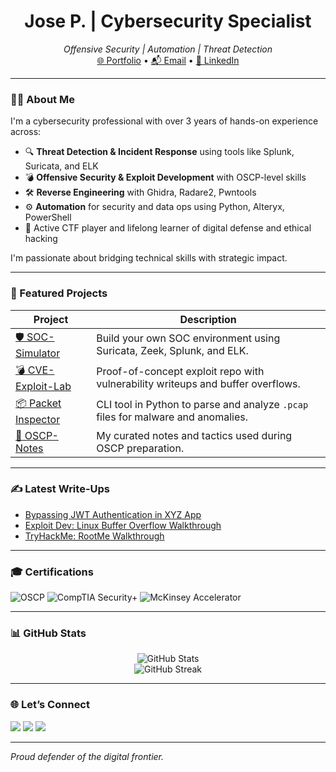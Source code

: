 
<h1 align="center">Jose P. | Cybersecurity Specialist</h1>
<p align="center">
  <em>Offensive Security | Automation | Threat Detection</em><br>
  <a href="https://yourportfolio.com">🌐 Portfolio</a> • 
  <a href="mailto:youremail@example.com">📬 Email</a> • 
  <a href="https://www.linkedin.com/in/yourprofile">🔗 LinkedIn</a>
</p>


---

### 👨‍💻 About Me

I'm a cybersecurity professional with over 3 years of hands-on experience across:

- 🔍 **Threat Detection & Incident Response** using tools like Splunk, Suricata, and ELK
- 💣 **Offensive Security & Exploit Development** with OSCP-level skills
- 🛠️ **Reverse Engineering** with Ghidra, Radare2, Pwntools
- ⚙️ **Automation** for security and data ops using Python, Alteryx, PowerShell
- 🧠 Active CTF player and lifelong learner of digital defense and ethical hacking

I'm passionate about bridging technical skills with strategic impact.

---

### 🚨 Featured Projects

| Project | Description |
|--------|-------------|
| [🛡️ SOC-Simulator](https://github.com/yourname/soc-simulator) | Build your own SOC environment using Suricata, Zeek, Splunk, and ELK. |
| [💣 CVE-Exploit-Lab](https://github.com/yourname/cve-lab) | Proof-of-concept exploit repo with vulnerability writeups and buffer overflows. |
| [📦 Packet Inspector](https://github.com/yourname/packet-inspector) | CLI tool in Python to parse and analyze `.pcap` files for malware and anomalies. |
| [🧠 OSCP-Notes](https://github.com/yourname/oscp-notes) | My curated notes and tactics used during OSCP preparation. |

---

### ✍️ Latest Write-Ups

- [Bypassing JWT Authentication in XYZ App](https://dev.to/yourname/...)
- [Exploit Dev: Linux Buffer Overflow Walkthrough](https://medium.com/...)
- [TryHackMe: RootMe Walkthrough](https://yourblog.com/thm-rootme)

---

### 🎓 Certifications

![OSCP](https://img.shields.io/badge/OSCP-Passed-informational?logo=offensive-security)
![CompTIA Security+](https://img.shields.io/badge/CompTIA_Security+-Certified-blue?logo=comptia)
![McKinsey Accelerator](https://img.shields.io/badge/McKinsey_Accelerator-Graduate-success)

---

### 📊 GitHub Stats

<p align="center">
  <img src="https://github-readme-stats.vercel.app/api?username=yourgithubusername&show_icons=true&theme=tokyonight" alt="GitHub Stats" />
  <br>
  <img src="https://github-readme-streak-stats.herokuapp.com?user=yourgithubusername&theme=tokyonight" alt="GitHub Streak" />
</p>

---

### 🌐 Let’s Connect

<p align="left">
  <a href="https://www.linkedin.com/in/yourprofile"><img src="https://img.shields.io/badge/LinkedIn-blue?style=for-the-badge&logo=linkedin" /></a>
  <a href="mailto:youremail@example.com"><img src="https://img.shields.io/badge/Email-red?style=for-the-badge&logo=gmail" /></a>
  <a href="https://yourblog.com"><img src="https://img.shields.io/badge/Blog-grey?style=for-the-badge&logo=ghost" /></a>
</p>

---

*Proud defender of the digital frontier.*

<!--
**joseperdom0/joseperdom0** is a ✨ _special_ ✨ repository because its `README.md` (this file) appears on your GitHub profile.

Here are some ideas to get you started:

- 🔭 I’m currently working on ...
- 🌱 I’m currently learning ...
- 👯 I’m looking to collaborate on ...
- 🤔 I’m looking for help with ...
- 💬 Ask me about ...
- 📫 How to reach me: ...
- 😄 Pronouns: ...
- ⚡ Fun fact: ...
-->
